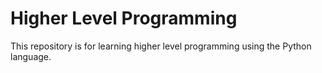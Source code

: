 # Higher Level Programming

This repository is for learning higher level programming using the Python language.
